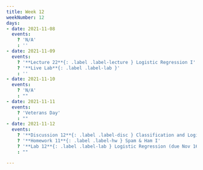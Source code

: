 ```yaml
---
title: Week 12
weekNumber: 12
days:
- date: 2021-11-08
  events:
    ? 'N/A'
    : ''
- date: 2021-11-09
  events:
    ? '**Lecture 22**{: .label .label-lecture } Logistic Regression I'
    ? '**Live Lab**{: .label .label-lab }'
    : ''
- date: 2021-11-10
  events:
    ? 'N/A'
    : ""
- date: 2021-11-11
  events:
    ? 'Veterans Day'
    : ""
- date: 2021-11-12
  events:
    ? '**Discussion 12**{: .label .label-disc } Classification and Logistic Regression II'
    ? '**Homework 11**{: .label .label-hw } Spam & Ham I'
    ? '**Lab 12**{: .label .label-lab } Logistic Regression (due Nov 16)'
    : ""

---
```

